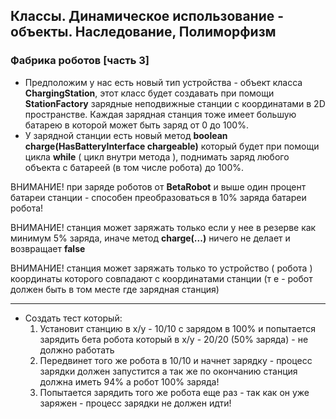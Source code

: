 ## Классы. Динамическое использование - объекты. Наследование, Полиморфизм

### Фабрика роботов [часть 3]


* Предположим у нас есть новый тип устройства - объект класса **ChargingStation**, этот класс будет создавать при помощи **StationFactory** зарядные неподвижные станции с координатами в 2D пространстве. Каждая зарядная станция тоже имеет большую батарею в которой может быть заряд от 0 до 100%. 
* У зарядной станции есть новый метод **boolean charge(HasBatteryInterface chargeable)** который будет при помощи цикла **while** ( цикл внутри метода ), поднимать заряд любого объекта с батареей (в том числе робота) до 100%.
 
 ВНИМАНИЕ! при заряде роботов от **BetaRobot** и выше один процент батареи станции - способен преобразоваться в 10% заряда батареи робота!

 ВНИМАНИЕ! станция может заряжать только если у нее в резерве как минимум 5% заряда, иначе метод **charge(...)** ничего не делает и возвращает **false**
 
 ВНИМАНИЕ! станция может заряжать только то устройство ( робота ) координаты которого совпадают с координатами станции (т е - робот должен быть в том месте где зарядная станция) 

---

* Создать тест который:
  1. Установит станцию в x/y - 10/10 с зарядом в 100% и попытается зарядить бета робота который в x/y - 20/20 (50% заряда) - не должно работать
  2. Передвинет того же робота в 10/10 и начнет зарядку - процесс зарядки должен запустится а так же по окончанию станция должна иметь 94% а робот 100% заряда!
  3. Попытается зарядить того же робота еще раз - так как он уже заряжен - процесс зарядки не должен идти!
      
